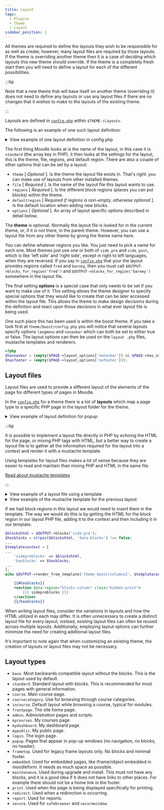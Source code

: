 ```yaml
---
title: Layout
tags:
  - Plugins
  - Theme
  - Layout
sidebar_position: 1
---
```


All themes are required to define the layouts they wish to be responsible for as well as create; however, many layout files are required by those layouts. If the theme is overriding another theme then it is a case of deciding which layouts this new theme should override. If the theme is a completely fresh start then you will need to define a layout for each of the different possibilities.

:::tip

Note that a new theme that will base itself on another theme (overriding it) does not need to define any layouts or use any layout files if there are no changes that it wishes to make to the layouts of the existing theme.

:::

Layouts are defined in [`config.php`](../theme#configphp) within `$THEME->layouts`.

The following is an example of one such layout definition:
<details>
  <summary>View example of one layout definition in config.php</summary>
  <div>

```php
$THEME->layouts = [
    // Standard layout with blocks, this is recommended for most pages with general information
    'standard' => [
        'theme' => 'boost',
        'file' => 'columns2.php',
        'regions' => ['side-pre'],
        'defaultregion' => 'side-pre',
    ],
],
```

  </div>
</details>

The first thing Moodle looks at is the name of the layout, in this case it is `standard` (the array key in PHP), it then looks at the settings for the layout, this is the theme, file, regions, and default region. There are also a couple of other options that can be set by a layout:

- `theme` [ *Optional* ]. Is the theme the layout file exists in. That's right: you can make use of layouts from other installed themes.
- `file` [ *Required* ]. Is the name of the layout file this layout wants to use.
- `regions` [ *Required* ]. Is the different block regions (places you can put blocks) within the theme.
- `defaultregion` [ *Required if regions is non-empty, otherwise optional* ]. Is the default location when adding new blocks.
- `options` [ *Optional* ]. An array of layout specific options described in detail below.

The **theme** is optional. Normally the layout file is looked for in the current theme, or, if it is not there, in the parent theme. However, you can use a layout file from any other theme by giving the theme name here.

You can define whatever regions you like. You just need to pick a name for each one. Most themes just use one or both of `side_pre` and `side_post`, which is like 'left side' and 'right side', except in right to left languages, when they are reversed. If you say in [`config.php`](../theme#configphp) that your the layout provides regions called `fred` and `barney`, then you must call `$OUTPUT->blocks_for_region('fred')` and `$OUTPUT->blocks_for_region('barney')` somewhere in the layout file.

The final setting **options** is a special case that only needs to be set if you want to make use of it. This setting allows the theme designer to specify special options that they would like to create that can be later accessed within the layout file. This allows the theme to make design decisions during the definition and react upon those decisions in what ever layout file is being used.

One such place this has been used is within the boost theme. If you take a look first at `theme/boost/config.php` you will notice that several layouts specify options `langmenu` and `nonavbar` which can both be set to either true or false. The layout options can then be used on the `layout .php` files, mustache templates and renderers.

```php
<?php
$hasnavbar = (empty($PAGE->layout_options['nonavbar']) && $PAGE->has_navbar());
$hasfooter = (empty($PAGE->layout_options['nofooter']));
```

## Layout files

Layout files are used to provide a different layout of the elements of the page for different types of pages in Moodle.

In the [`config.php`](../theme#configphp) for a theme there is a list of **layouts** which map a page type to a specific PHP page in the layout folder for the theme.

<details>
  <summary>View example of layout definition for popup</summary>
  <div>

```php title="theme/boost/config.php"
    'popup' => [
        'file' => 'columns1.php',
        'regions' => [],
        'options' => ['nofooter' => true, 'nonavbar' => true],
    ],
```

This example means every page that has pagetype `popup` will be displayed with the `theme/themename/layout/columns1.php` file, it will have no block regions and there are some options that will be available to the page in the global variable `$PAGE->layout_options`.

  </div>
</details>

:::tip

It is possible to implement a layout file directly in PHP by echoing the HTML for the page, or mixing PHP tags with HTML, but a better way to create a layout file is to gather all the information required for the layout into a context and render it with a mustache template.

Using templates for layout files makes a lot of sense because they are easier to read and maintain than mixing PHP and HTML in the same file.

[Read about mustache templates](../../../guides/templates/index.md)

:::

<details>
  <summary>View example of a layout file using a template</summary>
  <div>

```php title="theme/boost/layout/columns1.php"
<?php

$bodyattributes = $OUTPUT->body_attributes([]);

$templatecontext = [
    'sitename' => format_string($SITE->shortname, true, ['context' => context_course::instance(SITEID), "escape" => false]),
    'output' => $OUTPUT,
    'bodyattributes' => $bodyattributes
];

echo $OUTPUT->render_from_template('theme_boost/columns1', $templatecontext);
```

This example puts some variables into a `templatecontext` and then calls `render_from_template` to render the mustache template for this layout. The template is located at `theme/boost/templates/columns1.mustache`.
It is possible to put PHP classes in the context for the mustache template and any public properties or methods which accept no arguments will be available to the template. `$OUTPUT` has several useful public methods which accept no arguments and is a valuable class when creating a layout template in mustache.

  </div>
</details>

<details>
  <summary>View example of the mustache template for the previous layout</summary>
  <div>

```handlebars title="theme/boost/templates/columns1.mustache"
{{{ output.doctype }}}
<html {{{ output.htmlattributes }}}>
<head>
    <title>{{{ output.page_title }}}</title>
    <link rel="shortcut icon" href="{{{ output.favicon }}}" />
    {{{ output.standard_head_html }}}
    <meta name="viewport" content="width=device-width, initial-scale=1.0">
</head>

<body {{{ bodyattributes }}}>

<div id="page-wrapper">

    {{{ output.standard_top_of_body_html }}}

    <div id="page" class="container-fluid">
        <div id="page-content" class="row">
            <div id="region-main-box" class="col-xs-12">
                <section id="region-main">
                    <div class="card card-block">
                    {{{ output.course_content_header }}}
                    {{{ output.main_content }}}
                    {{{ output.course_content_footer }}}
                    </div>
                </section>
            </div>
        </div>
    </div>
</div>
{{{ output.standard_end_of_body_html }}}
</body>
</html>
{{#js}}
require(['theme_boost/loader']);
{{/js}}
```

Explaining each line of this template will answer a lot of questions. This example contains only the very minimal required functions to generate a valid layout. You should consider all of the sections below as required in every layout file (although any of the HTML tags can and should be altered).

- Calling a function on `$OUTPUT` in `PHP`. Because there is a public method on the output class named `doctype` which accepts no arguments, mustache will call it and return the output. A function to generate the `doctype` tag is called because calling this function returns the correct HTML for the document type for this theme AND it sets a different content type header (including the charset) depending on the doc type for the theme. Setting a correct charset in every page is important to prevent a class of XSS attacks.

```handlebars
{{{ output.doctype }}}
```

- The root tag, the HTML tag, has been reintroduced. A set of default attributes for the page has been included by invoking the `htmlattributes` function of the output class. This encompasses the appropriate language attribute for the entire page and potentially an XML namespace for XHTML documents.

```handlebars
<html {{{ output.htmlattributes }}}>
```

- The head section of the document has been initiated, and the title for the page has been set. Note that the title is already escaped by the output class, so triple mustache tags `{{{` are being used to prevent double escaping.

```handlebars
<head>
    <title>{{{ output.page_title }}}</title>
```

- A function is called to obtain the URL to the favicon. The favicon resides in the theme pix directory and is served through the `theme/image.php` file, which adds special caching headers for images.

```handlebars
    <link rel="shortcut icon" href="{{{ output.favicon }}}" />
```

- The standard head HTML function handles a significant amount of necessary setup for our page. It internally creates the block regions, generates meta tags including keywords for SEO, initializes common JavaScript modules, generates links to the style sheets, and injects any additional HTML set by the `$CFG->additionalhtmlhead` setting.

```handlebars
    {{{ output.standard_head_html }}}
```

- This `viewport` meta tag is recommended by bootstrap for "proper viewport rendering and touch zooming".

```handlebars
    <meta name="viewport" content="width=device-width, initial-scale=1.0">
</head>
```

- The body attributes include the language direction and standard classes for the page.

```handlebars
<body {{{ bodyattributes }}}>

```

- In the Boost theme, a `page-wrapper` div is utilized to prevent content from disappearing under the fixed header.

```handlebars
<div id="page-wrapper">
```

- The `standard_top_of_body_html` should be included in every layout and includes skip links for accessibility as well as initialising JQuery, YUI and own static JavaScript files.

```handlebars
    {{{ output.standard_top_of_body_html }}}
```

- This is standard HTML tags defining the content region for this page. The classes come from Bootstrap 4.

```handlebars
    <div id="page" class="container-fluid">
        <div id="page-content" class="row">
            <div id="region-main-box" class="col-xs-12">
                <section id="region-main">
                    <div class="card card-block">
```

- The course content header allows Moodle plugins to inject things in the top of the page. This is used for "notifications" for example (which are the alert boxes you see after submitting a form).

```handlebars
                    {{{ output.course_content_header }}}
```

- The main content function returns the real content for the page.

```handlebars
                    {{{ output.main_content }}}
```

- The course content footer is used mainly by course formats to insert things after the main content.

```handlebars
                    {{{ output.course_content_footer }}}
```

- Close all the open tags.

```handlebars
</div>
                </section>
            </div>
        </div>
    </div>
</div>
```

- This function will add all of the JavaScript that was required while rendering the page. JavaScript is added at the end of the document so that it does not block rendering the page.

```handlebars
{{{ output.standard_end_of_body_html }}}
```

- Finish the HTML for the page.

```handlebars
</body>
</html>
```

- The final section is required for Bootstrap 4 themes and loads all the Bootstrap 4 JavaScript dependencies.

```handlebars
{{#js}}
require(['theme_boost/loader']);
{{/js}}
```

  </div>
</details>

If we had block regions in this layout we would need to insert them in the template. The way we would do this is by getting the HTML for the block region in our layout PHP file, adding it to the context and then including it in our template.

```php title="theme/boost/layout/columns2.php"
$blockshtml = $OUTPUT->blocks('side-pre');
$hasblocks = strpos($blockshtml, 'data-block=') !== false;
...
$templatecontext = [
...
    'sidepreblocks' => $blockshtml,
    'hasblocks' => $hasblocks,
...
];
echo $OUTPUT->render_from_template('theme_boost/columns2', $templatecontext);
```

```handlebars title="theme/boost/templates/columns2.mustache"
    {{#hasblocks}}
    <section data-region="blocks-column" class="hidden-print">
        {{{ sidepreblocks }}}
    </section>
    {{/hasblocks}}
```

When writing layout files, consider the variations in layouts and how the HTML utilized in each may differ. It is often unnecessary to create a distinct layout file for every layout; instead, existing layout files can often be reused across multiple layouts. Additionally, employing layout options can further minimize the need for creating additional layout files.

It's important to note again that when customizing an existing theme, the creation of layouts or layout files may not be necessary.

## Layout types

- `base`. Most backwards compatible layout without the blocks. This is the layout used by default.
- `standard`. Standard layout with blocks. This is recommended for most pages with general information.
- `course`. Main course page.
- `coursecategory`. Use for browsing through course categories.
- `incourse`. Default layout while browsing a course, typical for modules.
- `frontpage`. The site home page.
- `admin`. Administration pages and scripts.
- `mycourses`. My courses page.
- `mydashboard`. My dashboard page.
- `mypublic`. My public page.
- `login`. The login page.
- `popup`. Pages that appear in pop-up windows (no navigation, no blocks, no header).
- `frametop`. Used for legacy frame layouts only. No blocks and minimal footer.
- `embedded`. Used for embedded pages, like iframe/object embedded in moodleform. It needs as much space as possible.
- `maintenance`. Used during upgrade and install. This must not have any blocks, and it is a good idea if it does not have links to other places. For example there should not be a home link in the footer.
- `print`. Used when the page is being displayed specifically for printing.
- `redirect`. Used when a redirection is occurring.
- `report`. Used for reports.
- `secure`. Used for `safebrowser` and `securewindow`.
